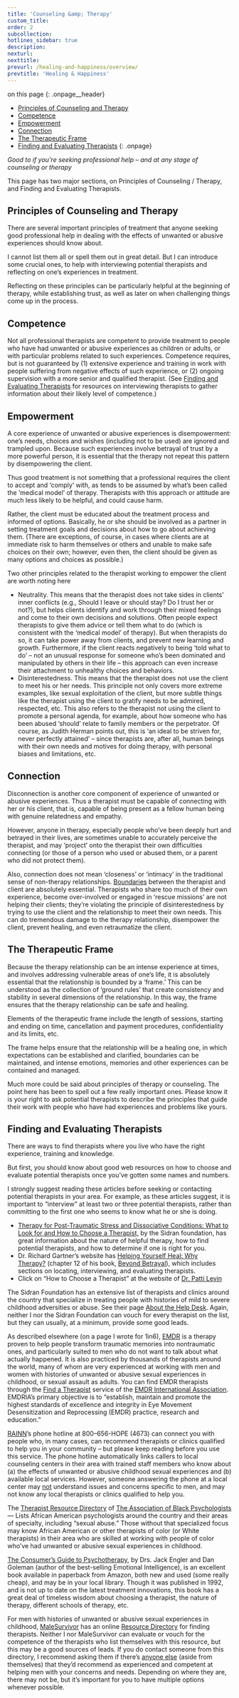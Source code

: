 ```yaml
---
title: 'Counseling &amp; Therapy'
custom_title:
order: 2
subcollection:
hotlines_sidebar: true
description:
nexturl:
nexttitle:
prevurl: /healing-and-happiness/overview/
prevtitle: 'Healing & Happiness'
---
```



on this page
{: .onpage__header}

* [Principles of Counseling and Therapy](#principles-of-counseling-and-therapy)
* [Competence](#competence)
* [Empowerment](#empowerment)
* [Connection](#connection)
* [The Therapeutic Frame](#the-therapeutic-frame)
* [Finding and Evaluating Therapists](#finding-and-evaluating-therapists)
{: .onpage}

*Good to if you're seeking professional help – and at any stage of counseling or therapy*

This page has two major sections, on Principles of Counseling / Therapy, and Finding and Evaluating Therapists.

## Principles of Counseling and Therapy

There are several important principles of treatment that anyone seeking good professional help in dealing with the effects of unwanted or abusive experiences should know about.

I cannot list them all or spell them out in great detail. But I can introduce some crucial ones, to help with interviewing potential therapists and reflecting on one’s experiences in treatment.

Reflecting on these principles can be particularly helpful at the beginning of therapy, while establishing trust, as well as later on when challenging things come up in the process.

## Competence

Not all professional therapists are competent to provide treatment to people who have had unwanted or abusive experiences as children or adults, or with particular problems related to such experiences. Competence requires, but is not guaranteed by (1) extensive experience and training in work with people suffering from negative effects of such experience, or (2) ongoing supervision with a more senior and qualified therapist. (See [Finding and Evaluating Therapists](http://1in6.org/man-educating-myself/finding-help/finding-and-evaluating-therapists/) for resources on interviewing therapists to gather information about their likely level of competence.)

## Empowerment

A core experience of unwanted or abusive experiences is disempowerment: one’s needs, choices and wishes (including not to be used) are ignored and trampled upon. Because such experiences involve betrayal of trust by a more powerful person, it is essential that the therapy not repeat this pattern by disempowering the client.

Thus good treatment is not something that a professional requires the client to accept and ‘comply’ with, as tends to be assumed by what’s been called the ‘medical model’ of therapy. Therapists with this approach or attitude are much less likely to be helpful, and could cause harm.

Rather, the client must be educated about the treatment process and informed of options. Basically, he or she should be involved as a partner in setting treatment goals and decisions about how to go about achieving them. (There are exceptions, of course, in cases where clients are at immediate risk to harm themselves or others and unable to make safe choices on their own; however, even then, the client should be given as many options and choices as possible.)

Two other principles related to the therapist working to empower the client are worth noting here

* Neutrality. This means that the therapist does not take sides in clients’ inner conflicts (e.g., Should I leave or should stay? Do I trust her or not?), but helps clients identify and work through their mixed feelings and come to their own decisions and solutions. Often people expect therapists to give them advice or tell them what to do (which is consistent with the ‘medical model’ of therapy). But when therapists do so, it can take power away from clients, and prevent new learning and growth. Furthermore, if the client reacts negatively to being ‘told what to do’ – not an unusual response for someone who’s been dominated and manipulated by others in their life – this approach can even increase their attachment to unhealthy choices and behaviors.
* Disinterestedness. This means that the therapist does not use the client to meet his or her needs. This principle not only covers more extreme examples, like sexual exploitation of the client, but more subtle things like the therapist using the client to gratify needs to be admired, respected, etc. This also refers to the therapist not using the client to promote a personal agenda, for example, about how someone who has been abused ‘should’ relate to family members or the perpetrator. Of course, as Judith Herman points out, this is ‘an ideal to be striven for, never perfectly attained’ – since therapists are, after all, human beings with their own needs and motives for doing therapy, with personal biases and limitations, etc.


## Connection

Disconnection is another core component of experience of unwanted or abusive experiences. Thus a therapist must be capable of connecting with her or his client, that is, capable of being present as a fellow human being with genuine relatedness and empathy.

However, anyone in therapy, especially people who’ve been deeply hurt and betrayed in their lives, are sometimes unable to accurately perceive the therapist, and may ‘project’ onto the therapist their own difficulties connecting (or those of a person who used or abused them, or a parent who did not protect them).

Also, connection does not mean ‘closeness’ or ‘intimacy’ in the traditional sense of non-therapy relationships. <u>Boundaries</u> between the therapist and client are absolutely essential. Therapists who share too much of their own experience, become over-involved or engaged in ‘rescue missions’ are not helping their clients; they’re violating the principle of disinterestedness by trying to use the client and the relationship to meet their own needs. This can do tremendous damage to the therapy relationship, disempower the client, prevent healing, and even retraumatize the client.

## The Therapeutic Frame

Because the therapy relationship can be an intense experience at times, and involves addressing vulnerable areas of one’s life, it is absolutely essential that the relationship is bounded by a ‘frame.’ This can be understood as the collection of ‘ground rules’ that create consistency and stability in several dimensions of the relationship. In this way, the frame ensures that the therapy relationship can be safe and healing.

Elements of the therapeutic frame include the length of sessions, starting and ending on time, cancellation and payment procedures, confidentiality and its limits, etc.

The frame helps ensure that the relationship will be a healing one, in which expectations can be established and clarified, boundaries can be maintained, and intense emotions, memories and other experiences can be contained and managed.

Much more could be said about principles of therapy or counseling. The point here has been to spell out a few really important ones. Please know it is your right to ask potential therapists to describe the principles that guide their work with people who have had experiences and problems like yours.

## Finding and Evaluating Therapists

There are ways to find therapists where you live who have the right experience, training and knowledge.

But first, you should know about good web resources on how to choose and evaluate potential therapists once you’ve gotten some names and numbers.

I strongly suggest reading these articles before seeking or contacting potential therapists in your area. For example, as these articles suggest, it is important to “interview” at least two or three potential therapists, rather than committing to the first one who seems to know what he or she is doing.

* [Therapy for Post-Traumatic Stress and Dissociative Conditions: What to Look for and How to Choose a Therapist,](http://www.sidran.org/resources/for-survivors-and-loved-ones/how-to-choose-a-therapist-for-post-traumatic-stress-and-dissociative-conditions/?sro_p=1&amp;sro_q=166) by the Sidran foundation, has great information about the nature of helpful therapy, how to find potential therapists, and how to determine if one is right for you.
* Dr. Richard Gartner’s website has [Helping Yourself Heal: Why Therapy?](http://www.richardgartner.com/BeyondBetrayal12.html)&nbsp;(chapter 12 of his book, [Beyond Betrayal](http://www.amazon.com/dp/0471619108/ref=nosim/?tag=1in6org-20)), which includes sections on locating, interviewing, and evaluating therapists.
* Click on “How to Choose a Therapist” at the website of [Dr. Patti Levin](http://www.drpattilevin.com/)


The Sidran Foundation has an extensive list of therapists and clinics around the country that specialize in treating people with histories of mild to severe childhood adversities or abuse. See their page [About the Help Desk](http://www.sidran.org/help-desk/497-2/?sro_p=8&amp;sro_q=166). Again, neither I nor the Sidran Foundation can vouch for every therapist on the list, but they can usually, at a minimum, provide some good leads.

As described elsewhere (on a page I wrote for 1in6), [EMDR](http://1in6.org/man-educating-myself/emdr/) is a therapy proven to help people transform traumatic memories into nontraumatic ones, and particularly suited to men who do not want to talk about what actually happened. It is also practiced by thousands of therapists around the world, many of whom are very experienced at working with men and women with histories of unwanted or abusive sexual experiences in childhood, or sexual assault as adults. You can find EMDR therapists through the [Find a Therapist](http://www.emdria.org/search/custom.asp?id=2337) service of the [EMDR International Association](http://www.emdria.org/). EMDRIA’s primary objective is to “establish, maintain and promote the highest standards of excellence and integrity in Eye Movement Desensitization and Reprocessing (EMDR) practice, research and education.”

[RAINN](http://www.rainn.org/)’s phone hotline at 800–656-HOPE (4673) can connect you with people who, in many cases, can recommend therapists or clinics qualified to help you in your community – but please keep reading before you use this service. The phone hotline automatically links callers to local counseling centers in their area with trained staff members who know about (a) the effects of unwanted or abusive childhood sexual experiences and (b) available local services. However, someone answering the phone at a local center may <u>not</u> understand issues and concerns specific to men, and may not know any local therapists or clinics qualified to help you.

The [Therapist Resource Directory](http://www.abpsi.org/find-psychologists/) of [The Association of Black Psychologists](http://www.abpsi.org/) — Lists African American psychologists around the country and their areas of specialty, including “sexual abuse.” Those without that specialized focus may know African American or other therapists of color (or White therapists) in their area who are skilled at working with people of color who’ve had unwanted or abusive sexual experiences in childhood.

[The Consumer’s Guide to Psychotherapy](http://www.amazon.com/dp/067177851X/ref=nosim/?tag=jimhoppercom-20/), by Drs. Jack Engler and Dan Goleman (author of the best-selling Emotional Intelligence), is an excellent book available in paperback from Amazon, both new and used (some really cheap), and may be in your local library. Though it was published in 1992, and is not up to date on the latest treatment innovations, this book has a great deal of timeless wisdom about choosing a therapist, the nature of therapy, different schools of therapy, etc.

For men with histories of unwanted or abusive sexual experiences in childhood,&nbsp;[MaleSurvivor](http://www.malesurvivor.org/) has an online [Resource Directory](http://discussion.malesurvivor.org/accept-resource-terms.php?page=resourcedirectory) for finding therapists. Neither I nor MaleSurvivor can evaluate or vouch for the competence of the therapists who list themselves with this resource, but this may be a good sources of leads. If you do contact someone from this directory, I recommend asking them if there’s <u>anyone else</u> (aside from themselves) that they’d recommend as experienced and competent at helping men with your concerns and needs. Depending on where they are, there may not be, but it’s important for you to have multiple options whenever possible.